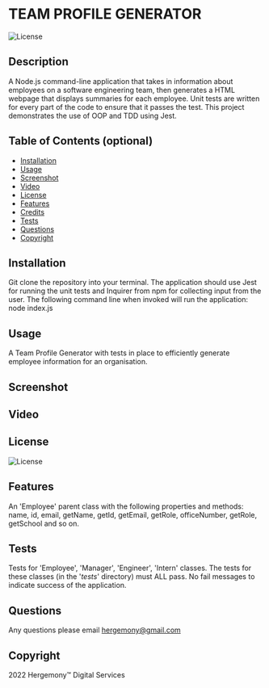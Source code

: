 

# TEAM PROFILE GENERATOR
![License](https://img.shields.io/badge/License-MIT-blue)

## Description
A Node.js command-line application that takes in information about employees on a software engineering team, then generates a HTML webpage that displays summaries for each employee. Unit tests are written for every part of the code to ensure that it passes the test. This project demonstrates the use of OOP and TDD using Jest.

## Table of Contents (optional)
* [Installation](##Installation)
* [Usage](##Usage)
* [Screenshot](#Screenshot)
* [Video](#Video)
* [License](#License)
* [Features](#Features)
* [Credits](#Credits)
* [Tests](#Tests)
* [Questions](#Questions)
* [Copyright](#Copyright)

## Installation
Git clone the repository into your terminal. The application should use Jest for running the unit tests and Inquirer from npm for collecting input from the user. The following command line when invoked will run the application: node index.js

## Usage
A Team Profile Generator with tests in place to efficiently generate employee information for an organisation.

## Screenshot


## Video


## License
![License](https://img.shields.io/badge/License-MIT-blue)

## Features
An 'Employee' parent class with the following properties and methods: name, id, email, getName, getId, getEmail, getRole, officeNumber, getRole, getSchool and so on.

## Tests
Tests for 'Employee', 'Manager', 'Engineer', 'Intern' classes. The tests for these classes (in the '_tests_' directory) must ALL pass. No fail messages to indicate success of the application.

## Questions
Any questions please email hergemony@gmail.com

## Copyright
2022 Hergemony™️ Digital Services
